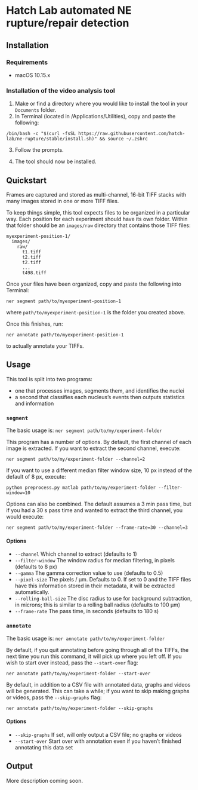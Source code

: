 # Hatch Lab automated NE rupture/repair detection

## Installation

### Requirements
- macOS 10.15.x

### Installation of the video analysis tool
1. Make or find a directory where you would like to install the tool in your `Documents` folder.
2. In Terminal (located in /Applications/Utilities), copy and paste the following:

`/bin/bash -c "$(curl -fsSL https://raw.githubusercontent.com/hatch-lab/ne-rupture/stable/install.sh)" && source ~/.zshrc`

3. Follow the prompts.

4. The tool should now be installed.

## Quickstart
Frames are captured and stored as multi-channel, 16-bit TIFF stacks with many images stored in one or more TIFF files. 

To keep things simple, this tool expects files to be organized in a particular way. Each position for each experiment should have its own folder. Within that folder should be an `images/raw` directory that contains those TIFF files: 

```
myexperiment-position-1/
  images/
    raw/
      t1.tiff
      t2.tiff
      t2.tiff
      ...
      t498.tiff
```

Once your files have been organized, copy and paste the following into Terminal:

`ner segment path/to/myexperiment-position-1`

where `path/to/myexperiment-position-1` is the folder you created above.

Once this finishes, run:

`ner annotate path/to/myexperiment-position-1`

to actually annotate your TIFFs.

## Usage
This tool is split into two programs: 
  - one that processes images, segments them, and identifies the nuclei
  - a second that classifies each nucleus’s events then outputs statistics and information

### `segment`

The basic usage is:
`ner segment path/to/my/experiment-folder`

This program has a number of options. By default, the first channel of each image is extracted. If you want to extract the second channel, execute:

`ner segment path/to/my/experiment-folder --channel=2`

If you want to use a different median filter window size, 10 px instead of the default of 8 px, execute:

`python preprocess.py matlab path/to/my/experiment-folder --filter-window=10`

Options can also be combined. The default assumes a 3 min pass time, but if you had a 30 s pass time and wanted to extract the third channel, you would execute:

`ner segment path/to/my/experiment-folder --frame-rate=30 --channel=3`

#### Options
- `--channel` Which channel to extract (defaults to 1)
- `--filter-window` The window radius for median filtering, in pixels (defaults to 8 px)
- `--gamma` The gamma correction value to use (defaults to 0.5)
- `--pixel-size` The pixels / µm. Defaults to 0. If set to 0 and the TIFF files have this information stored in their metadata, it will be extracted automatically.
- `--rolling-ball-size` The disc radius to use for background subtraction, in microns; this is similar to a rolling ball radius (defaults to 100 µm)
- `--frame-rate` The pass time, in seconds (defaults to 180 s)

### `annotate`

The basic usage is:
`ner annotate path/to/my/experiment-folder`

By default, if you quit annotating before going through all of the TIFFs, the next time you run this command, it will pick up where you left off. If you wish to start over instead, pass the `--start-over` flag:

`ner annotate path/to/my/experiment-folder --start-over`

By default, in addition to a CSV file with annotated data, graphs and videos will be generated. This can take a while; if you want to skip making graphs or videos, pass the `--skip-graphs` flag:

`ner annotate path/to/my/experiment-folder --skip-graphs`

#### Options
- `--skip-graphs` If set, will only output a CSV file; no graphs or videos
- `--start-over` Start over with annotation even if you haven’t finished annotating this data set

## Output
More description coming soon.